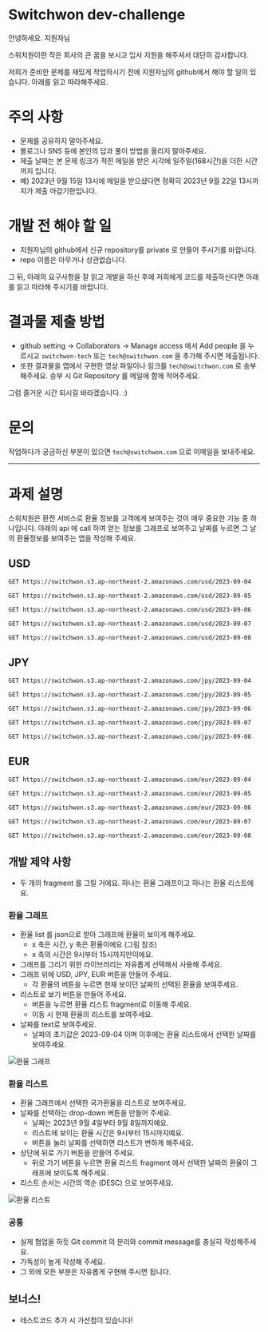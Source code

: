 # Switchwon dev-challenge
안녕하세요. 지원자님

스위치원이란 작은 회사의 큰 꿈을 보시고 입사 지원을 해주셔서 대단히 감사합니다.

저희가 준비한 문제를 재밌게 작업하시기 전에 지원자님의 github에서 해야 할 일이 있습니다. 아래를 읽고 따라해주세요.

# 주의 사항
- 문제를 공유하지 말아주세요.
- 블로그나 SNS 등에 본인의 답과 풀이 방법을 올리지 말아주세요.
- 제출 날짜는 본 문제 링크가 적힌 메일을 받은 시각에 일주일(168시간)을 더한 시간까지 입니다.
- 예) 2023년 9월 15일 13시에 메일을 받으셨다면 정확히 2023년 9월 22일 13시까지가 제출 마감기한입니다.

# 개발 전 해야 할 일
- 지원자님의 github에서 신규 repository를 private 로 만들어 주시기를 바랍니다.
- repo 이름은 아무거나 상관없습니다.

그 뒤, 아래의 요구사항을 잘 읽고 개발을 하신 후에 저희에게 코드를 제출하신다면 아래를 읽고 따라해 주시기를 바랍니다.
# 결과물 제출 방법
- github setting -> Collaborators -> Manage access 에서 Add people 을 누르시고 `switchwon-tech` 또는 `tech@switchwon.com` 을 추가해 주시면 제출됩니다.
- 또한 결과물을 앱에서 구현한 영상 파일이나 링크를  `tech@switchwon.com` 로 송부해주세요. 송부 시 Git Repository 를 메일에 함께 적어주세요.

그럼 즐거운 시간 되시길 바라겠습니다. :)

# 문의
작업하다가 궁금하신 부분이 있으면 `tech@switchwon.com` 으로 이메일을 보내주세요.

---

# 과제 설명
스위치원은 환전 서비스로 환율 정보를 고객에게 보여주는 것이 매우 중요한 기능 중 하나입니다.
아래의 api 에 call 하여 얻는 정보를 그래프로 보여주고 날짜를 누르면 그 날의 환율정보를 보여주는 앱을 작성해 주세요.

## USD
`GET https://switchwon.s3.ap-northeast-2.amazonaws.com/usd/2023-09-04`

`GET https://switchwon.s3.ap-northeast-2.amazonaws.com/usd/2023-09-05`

`GET https://switchwon.s3.ap-northeast-2.amazonaws.com/usd/2023-09-06`

`GET https://switchwon.s3.ap-northeast-2.amazonaws.com/usd/2023-09-07`

`GET https://switchwon.s3.ap-northeast-2.amazonaws.com/usd/2023-09-08`

## JPY
`GET https://switchwon.s3.ap-northeast-2.amazonaws.com/jpy/2023-09-04`

`GET https://switchwon.s3.ap-northeast-2.amazonaws.com/jpy/2023-09-05`

`GET https://switchwon.s3.ap-northeast-2.amazonaws.com/jpy/2023-09-06`

`GET https://switchwon.s3.ap-northeast-2.amazonaws.com/jpy/2023-09-07`

`GET https://switchwon.s3.ap-northeast-2.amazonaws.com/jpy/2023-09-08`

## EUR
`GET https://switchwon.s3.ap-northeast-2.amazonaws.com/eur/2023-09-04`

`GET https://switchwon.s3.ap-northeast-2.amazonaws.com/eur/2023-09-05`

`GET https://switchwon.s3.ap-northeast-2.amazonaws.com/eur/2023-09-06`

`GET https://switchwon.s3.ap-northeast-2.amazonaws.com/eur/2023-09-07`

`GET https://switchwon.s3.ap-northeast-2.amazonaws.com/eur/2023-09-08`

## 개발 제약 사항
* 두 개의 fragment 를 그릴 거에요. 하나는 환율 그래프이고 하나는 환율 리스트에요.
### 환율 그래프
* 환율 list 를 json으로 받아 그래프에 환율이 보이게 해주세요.
	* x 축은 시간, y 축은 환율이에요 (그림 참조)
	* x 축의 시간은 9시부터 15시까지만이에요.
* 그래프를 그리기 위한 라이브러리는 자유롭게 선택해서 사용해 주세요.
* 그래프 위에 USD, JPY, EUR 버튼을 만들어 주세요.
	* 각 환율의 버튼을 누르면 현재 보이던 날짜의 선택된 환율을 보여주세요.
* 리스트로 보기 버튼을 만들어 주세요.
	* 버튼을 누르면 환율 리스트 fragment로 이동해 주세요.
	* 이동 시 현재 환율의 리스트를 보여주세요.
* 날짜를 text로 보여주세요.
	* 날짜의 초기값은 2023-09-04 이며 이후에는 환율 리스트에서 선택한 날짜를 보여주세요.

![환율 그래프](https://switchwon.s3.ap-northeast-2.amazonaws.com/switchwon-test-1.png)
### 환율 리스트
* 환율 그래프에서 선택한 국가환율을 리스트로 보여주세요.
* 날짜를 선택하는 drop-down 버튼을 만들어 주세요.
	* 날짜는 2023년 9월 4일부터 9월 8일까지예요.
	* 리스트에 보이는 환율 시간은 9시부터 15시까지예요.
	* 버튼을 눌러 날짜를 선택하면 리스트가 변하게 해주세요.
* 상단에 뒤로 가기 버튼을 만들어 주세요.
	* 뒤로 가기 버튼을 누르면 환율 리스트 fragment 에서 선택한 날짜의 환율이 그래프에 보이도록 해주세요.
* 리스트 순서는 시간의 역순 (DESC) 으로 보여주세요.

![환율 리스트](https://switchwon.s3.ap-northeast-2.amazonaws.com/switchwon-test-2.png)
### 공통
* 실제 협업을 하듯 Git commit 의 분리와 commit message를 충실히 작성해주세요.
* 가독성이 높게 작성해 주세요.
* 그 외에 모든 부분은 자유롭게 구현해 주시면 됩니다.

## 보너스!
* 테스트코드 추가 시 가산점이 있습니다!
